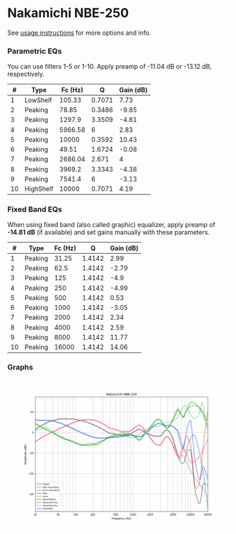 # Nakamichi NBE-250
See [usage instructions](https://github.com/jaakkopasanen/AutoEq#usage) for more options and info.

### Parametric EQs
You can use filters 1-5 or 1-10. Apply preamp of -11.04 dB or -13.12 dB, respectively.

|   # | Type      |   Fc (Hz) |      Q |   Gain (dB) |
|-----|-----------|-----------|--------|-------------|
|   1 | LowShelf  |    105.33 | 0.7071 |        7.73 |
|   2 | Peaking   |     78.85 | 0.3486 |       -9.85 |
|   3 | Peaking   |   1297.9  | 3.3509 |       -4.81 |
|   4 | Peaking   |   5966.58 | 6      |        2.83 |
|   5 | Peaking   |  10000    | 0.3592 |       10.43 |
|   6 | Peaking   |     49.51 | 1.6724 |       -0.08 |
|   7 | Peaking   |   2686.04 | 2.671  |        4    |
|   8 | Peaking   |   3969.2  | 3.3343 |       -4.38 |
|   9 | Peaking   |   7541.4  | 6      |       -3.13 |
|  10 | HighShelf |  10000    | 0.7071 |        4.19 |

### Fixed Band EQs
When using fixed band (also called graphic) equalizer, apply preamp of **-14.81 dB** (if available) and set gains manually with these parameters.

|   # | Type    |   Fc (Hz) |      Q |   Gain (dB) |
|-----|---------|-----------|--------|-------------|
|   1 | Peaking |     31.25 | 1.4142 |        2.99 |
|   2 | Peaking |     62.5  | 1.4142 |       -2.79 |
|   3 | Peaking |    125    | 1.4142 |       -4.9  |
|   4 | Peaking |    250    | 1.4142 |       -4.99 |
|   5 | Peaking |    500    | 1.4142 |        0.53 |
|   6 | Peaking |   1000    | 1.4142 |       -3.05 |
|   7 | Peaking |   2000    | 1.4142 |        2.34 |
|   8 | Peaking |   4000    | 1.4142 |        2.59 |
|   9 | Peaking |   8000    | 1.4142 |       11.77 |
|  10 | Peaking |  16000    | 1.4142 |       14.06 |

### Graphs
![](./Nakamichi%20NBE-250.png)
